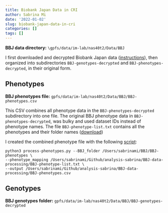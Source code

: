 ```yaml
---
title: Biobank Japan Data in CRI
author: Sabrina Mi
date: '2022-01-02'
slug: biobank-japan-data-in-cri
categories: []
tags: []
---
```


**BBJ data directory:** `\gpfs/data/im-lab/nas40t2/Data/BBJ`

I first downloaded and decrypted Biobank Japan data ([instructions](https://lab-notes.hakyimlab.org/post/2020/07/30/downloading-data-from-biobank-japan/)), then organized into subdirectories `BBJ-genotypes-decrypted` and `BBJ-phenotypes-decrypted`, in their original form.

## Phenotypes

**BBJ phenotypes file:** `gpfs/data/im-lab/nas40t2/Data/BBJ/BBJ-phenotypes.csv`

This CSV combines all phenotype data in the `BBJ-phenotypes-decrypted` subdirectory into one file.
The original BBJ phenotype data in `BBJ-phenotypes-decrypted`, was bulky and used dataset IDs instead of phenotype names.  The file `BBJ-phenotype-list.txt` contains all the phenotypes and their folder names ([download](BBJ-phenotype-list.txt))

I created the combined phenotype file with the following [script](process-phenotypes.py):

```
python3 process-phenotypes.py --BBJ_folder /Users/sabrinami/BBJ/BBJ-phenotypes \
--phenotype_mapping /Users/sabrinami/Github/analysis-sabrina/BBJ-data-processing/BBJ-phenotype-list.txt \
--output /Users/sabrinami/Github/analysis-sabrina/BBJ-data-processing/BBJ-phenotypes.csv
```

## Genotypes

**BBJ genotypes folder:** `gpfs/data/im-lab/nas40t2/Data/BBJ/BBJ-genotypes-decrypted`




